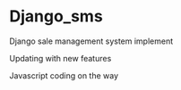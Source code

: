 # Django_sms
 
Django sale management system implement

Updating with new features

Javascript coding on the way